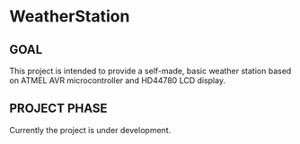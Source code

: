 WeatherStation
==============
GOAL
----
This project is intended to provide a self-made, basic weather station based on ATMEL AVR microcontroller and HD44780 LCD display.

PROJECT PHASE
-----------------
Currently the project is under development.
